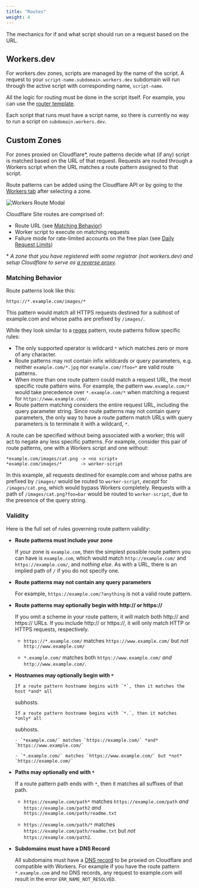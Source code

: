 ```yaml
---
title: "Routes"
weight: 4
---
```


The mechanics for if and what script should run on a request based on the URL.

## Workers.dev

For workers.dev zones, scripts are managed by the name of the script. A request to your `script-name.subdomain.workers.dev` subdomain will run through the active script with corresponding name, `script-name`.

All the logic for routing must be done in the script itself. For example, you can use the [router template](https://github.com/cloudflare/worker-template-router).

Each script that runs must have a script name, so there is currently no way to run a script on `subdomain.workers.dev`.

## Custom Zones

For zones proxied on Cloudflare\*, route patterns decide what (if any) script is matched based on the URL of that request. Requests are routed through a Workers script when the URL matches a route pattern assigned to that script.

Route patterns can be added using the Cloudflare API or by going to the [Workers tab](https://dash.cloudflare.com/?zone=workers) after selecting a zone.

![Workers Route Modal](/about/media/add-route-modal.png)

Cloudflare Site routes are comprised of:

- Route URL (see [Matching Behavior](#matching-behavior))
- Worker script to execute on matching requests
- Failure mode for rate-limited accounts on the free plan (see [Daily Request Limits](/about/limits#request-limits))

\* _A zone that you have registered with some registrar (not workers.dev) and setup Cloudflare to serve as [a reverse proxy](https://www.cloudflare.com/learning/cdn/glossary/reverse-proxy/)._

### Matching Behavior

Route patterns look like this:

```
https://*.example.com/images/*
```

This pattern would match all HTTPS requests destined for a subhost of
example.com and whose paths are prefixed by `/images/`.

While they look similar to a [regex](https://en.wikipedia.org/wiki/Regular_expression) pattern, route patterns follow specific rules:

- The only supported operator is wildcard `*` which matches zero or more of any character.
- Route patterns may not contain infix wildcards or query parameters, e.g.
  neither `example.com/*.jpg` nor `example.com/?foo=*` are valid route patterns.
- When more than one route pattern could match a request URL, the most specific
  route pattern wins. For example, the pattern `www.example.com/*` would take
  precedence over `*.example.com/*` when matching a request for
  `https://www.example.com/`.
- Route pattern matching considers the entire request URL, including the query
  parameter string. Since route patterns may not contain query parameters, the
  only way to have a route pattern match URLs with query parameters is to
  terminate it with a wildcard, `*`.

A route can be specified without being associated with a worker; this will act to negate any less specific patterns. For example, consider this pair of route patterns, one with a Workers script and one without:

```
*example.com/images/cat.png -> <no script>
*example.com/images/*       -> worker-script
```

In this example, all requests destined for example.com and whose paths are prefixed by `/images/` would be routed to `worker-script`, _except_ for `/images/cat.png`, which would bypass Workers completely. Requests with a path of `/images/cat.png?foo=bar` would be routed to `worker-script`, due to the presence of the query string.

### Validity

Here is the full set of rules governing route pattern validity:

- **Route patterns must include your zone**

  If your zone is `example.com`, then the simplest possible route pattern you
  can have is `example.com`, which would match `http://example.com/` and
  `https://example.com/`, and _nothing else_.
  As with a URL, there is an implied path of `/` if you do not specify one.

- **Route patterns may not contain any query parameters**

  For example, `https://example.com/?anything` is not a valid route pattern.

- **Route patterns may optionally begin with http:// or https://**

  If you omit a scheme in your route pattern, it will match both http:// and
  https:// URLs. If you include http:// or https://, it will only match HTTP
  or HTTPS requests, respectively.

  - `https://*.example.com/` matches `https://www.example.com/` but _not_
    `http://www.example.com/`

  - `*.example.com/` matches both `https://www.example.com/` _and_
    `http://www.example.com/`.

- **Hostnames may optionally begin with `*`**

      If a route pattern hostname begins with `*`, then it matches the host *and* all

  subhosts.

      If a route pattern hostname begins with `*.`, then it matches *only* all

  subhosts.

      - `*example.com/` matches `https://example.com/` *and* `https://www.example.com/`

      - `*.example.com/` matches `https://www.example.com/` but *not*
      `https://example.com/`

- **Paths may optionally end with `*`**

  If a route pattern path ends with `*`, then it matches all suffixes of that
  path.

  - `https://example.com/path*` matches `https://example.com/path` _and_
    `https://example.com/path2` _and_ `https://example.com/path/readme.txt`

  - `https://example.com/path/*` matches `https://example.com/path/readme.txt`
    but _not_ `https://example.com/path2`.

- **Subdomains must have a DNS Record**

    All subdomains must have a [DNS record](https://support.cloudflare.com/hc/en-us/articles/360019093151#h_60566325041543261564371) to be proxied on Cloudflare and compatible with Workers. For example if you have the route pattern `*.example.com` and no DNS records, any request to example.com will result in the error `ERR_NAME_NOT_RESOLVED`. 